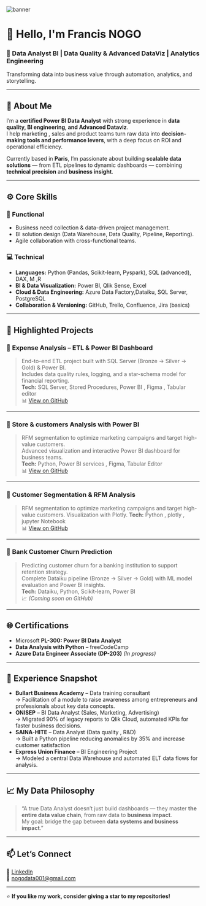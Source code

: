 ![banner](./images/banner.png)

# 👋 Hello, I'm Francis NOGO  

### 🎯 Data Analyst BI | Data Quality & Advanced DataViz | Analytics Engineering
Transforming data into business value through automation, analytics, and storytelling.

---

## 🧭 About Me  
I’m a **certified Power BI Data Analyst** with strong experience in **data quality, BI engineering, and Advanced Dataviz**.  
I help marketing , sales and product teams turn raw data into **decision-making tools and performance levers**, with a deep focus on ROI and operational efficiency.

Currently based in **Paris**, I’m passionate about building **scalable data solutions** — from ETL pipelines to dynamic dashboards — combining **technical precision** and **business insight**.

---

## ⚙️ Core Skills

### 🧠 Functional
- Business need collection & data-driven project management.  
- BI solution design (Data Warehouse, Data Quality, Pipeline, Reporting).  
- Agile collaboration with cross-functional teams.
  
### 💻 Technical
- **Languages:** Python (Pandas, Scikit-learn, Pyspark), SQL (advanced), DAX, M ,R  
- **BI & Data Visualization:** Power BI, Qlik Sense, Excel  
- **Cloud & Data Engineering:** Azure Data Factory,Dataiku, SQL Server, PostgreSQL  
- **Collaboration & Versioning:** GitHub, Trello, Confluence, Jira (basics)

---

## 🚀 Highlighted Projects

### 🧩 **Expense Analysis – ETL & Power BI Dashboard**
> End-to-end ETL project built with SQL Server (Bronze → Silver → Gold) & Power BI.  
> Includes data quality rules, logging, and a star-schema model for financial reporting.  
**Tech:** SQL Server, Stored Procedures, Power BI , Figma , Tabular editor  
📊 [View on GitHub](https://github.com/GSDigger01/Expense_Analysis_PowerBI)

---

### 🧠 **Store & customers Analysis with Power BI**
> RFM segmentation to optimize marketing campaigns and target high-value customers.  
> Advanced visualization and interactive Power BI dashboard for business teams.  
**Tech:** Python, Power BI services , Figma, Tabular Editor   
📊 [View on GitHub](https://github.com/GSDigger01/Fashion-store-analysis)

---
### 🧠 **Customer Segmentation & RFM Analysis**
> RFM segmentation to optimize marketing campaigns and target high-value customers.
> Visualization with Plotly.
**Tech:** Python , plotly , jupyter Notebook  
📊 [View on GitHub](https://github.com/GSDigger01/RFM-Segmentation)

---
### 🏦 **Bank Customer Churn Prediction**
> Predicting customer churn for a banking institution to support retention strategy.  
> Complete Dataiku pipeline (Bronze → Silver → Gold) with ML model evaluation and Power BI insights.  
**Tech:** Dataiku, Python, Scikit-learn, Power BI    
📈 *(Coming soon on GitHub)*

---

## 🌐 Certifications
- Microsoft **PL-300: Power BI Data Analyst**  
- **Data Analysis with Python** – freeCodeCamp  
- **Azure Data Engineer Associate (DP-203)** *(In progress)*  

---

## 💼 Experience Snapshot
- **Bullart Business Academy** – Data training consultant   
  → Facilitation of a module to raise awareness among entrepreneurs and professionals about key data concepts. 
- **ONISEP** – BI Data Analyst (Sales, Marketing, Advertising)  
  → Migrated 90% of legacy reports to Qlik Cloud, automated KPIs for faster business decisions.  
- **SAINA-HITE** – Data Analyst (Data quality , R&D)  
  → Built a Python pipeline reducing anomalies by 35%  and increase customer satisfaction  
- **Express Union Finance** – BI Engineering Project  
  → Modeled a central Data Warehouse and automated ELT data flows for analysis.  

---

## 📈 My Data Philosophy  
> “A true Data Analyst doesn’t just build dashboards — they master **the entire data value chain**, from raw data to **business impact**.  
> My goal: bridge the gap between **data systems and business impact**.”

---

## 📫 Let’s Connect
💼 [LinkedIn](https://www.linkedin.com/in/francis-guy-stephane-nogo-a81bb3217/)  
📧 [nogodata001@gmail.com](mailto:nogodata001@gmail.com)  

---

⭐ **If you like my work, consider giving a star to my repositories!**

